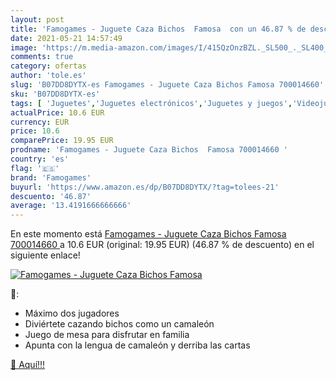 ```yaml
---
layout: post
title: 'Famogames - Juguete Caza Bichos  Famosa  con un 46.87 % de descuento'
date: 2021-05-21 14:57:49
image: 'https://m.media-amazon.com/images/I/415QzOnzBZL._SL500_._SL400_.jpg'
comments: true
category: ofertas
author: 'tole.es'
slug: 'B07DD8DYTX-es Famogames - Juguete Caza Bichos Famosa 700014660'
sku: 'B07DD8DYTX-es'
tags: [ 'Juguetes','Juguetes electrónicos','Juguetes y juegos','Videojuegos para niños','famogames','famosa', ]
actualPrice: 10.6 EUR
currency: EUR
price: 10.6
comparePrice: 19.95 EUR
prodname: 'Famogames - Juguete Caza Bichos  Famosa 700014660 '
country: 'es'
flag: '🇪🇸'
brand: 'Famogames'
buyurl: 'https://www.amazon.es/dp/B07DD8DYTX/?tag=tolees-21'
descuento: '46.87'
average: '13.4191666666666'
---
```


En este momento está [Famogames - Juguete Caza Bichos  Famosa 700014660 ](https://www.amazon.es/dp/B07DD8DYTX/?tag=tolees-21) a 10.6 EUR (original: 19.95 EUR) (46.87 %  de descuento) en el siguiente enlace!

[![Famogames - Juguete Caza Bichos  Famosa ](https://m.media-amazon.com/images/I/415QzOnzBZL._SL500_._SL400_.jpg)](https://www.amazon.es/dp/B07DD8DYTX/?tag=tolees-21)

🔎:

- Máximo dos jugadores
- Diviértete cazando bichos como un camaleón
- Juego de mesa para disfrutar en familia
- Apunta con la lengua de camaleón y derriba las cartas

[🛒 Aquí!!!](https://www.amazon.es/dp/B07DD8DYTX/?tag=tolees-21)
